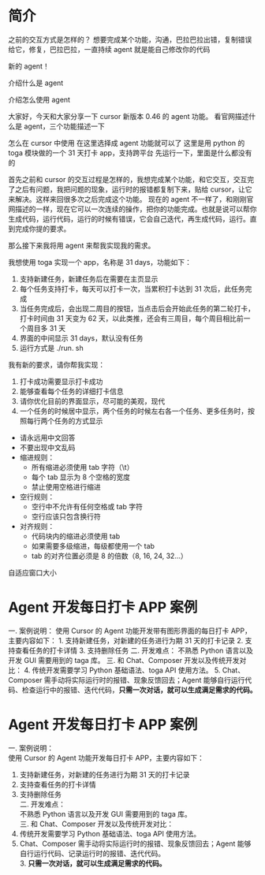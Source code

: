 
# 简介

之前的交互方式是怎样的？
想要完成某个功能，沟通，巴拉巴拉出错，复制错误给它，修复，巴拉巴拉，一直持续
agent 就是能自己修改你的代码

新的 agent！

介绍什么是 agent

介绍怎么使用 agent

大家好，今天和大家分享一下 cursor 新版本 0.46 的 agent 功能。
看官网描述什么是 agent，三个功能描述一下

怎么在 cursor 中使用
在这里选择成 agent 功能就可以了
这里是用 python 的 toga 模块做的一个 31 天打卡 app，支持跨平台
先运行一下，里面是什么都没有的

首先之前和 cursor 的交互过程是怎样的，我想完成某个功能，和它交互，交互完了之后有问题，我把问题的现象，运行时的报错都复制下来，贴给 cursor，让它来解决。这样来回很多次之后完成这个功能。
现在的 agent 不一样了，和刚刚官网描述的一样，现在它可以一次连续的操作，把你的功能完成。也就是说可以帮你生成代码，运行代码，运行的时候有错误，它会自己迭代，再生成代码，运行。直到完成你提的要求。

那么接下来我将用 agent 来帮我实现我的需求。










我想使用 toga 实现一个  app，名称是 31 days，功能如下：
1. 支持新建任务，新建任务后在需要在主页显示
2. 每个任务支持打卡，每天可以打卡一次，当累积打卡达到 31 次后，此任务完成
3. 当任务完成后，会出现二周目的按钮，当点击后会开始此任务的第二轮打卡，打卡时间由 31 天变为 62 天，以此类推，还会有三周目，每个周目相比前一个周目多 31 天
4. 界面的中间显示 31 days，默认没有任务
5. 运行方式是 ./run. sh






我有新的要求，请你帮我实现：
1. 打卡成功需要显示打卡成功
2. 能够查看每个任务的详细打卡信息
3. 请你优化目前的界面显示，尽可能的美观，现代
4. 一个任务的时候居中显示，两个任务的时候左右各一个任务、更多任务时，按照每行两个任务的方式显示


- 请永远用中文回答
- 不要出现中文乱码
-  缩进规则：
   - 所有缩进必须使用 tab 字符（\t）
   - 每个 tab 显示为 8 个空格的宽度
   - 禁止使用空格进行缩进
- 空行规则：
   - 空行中不允许有任何空格或 tab 字符
   - 空行应该只包含换行符
- 对齐规则：
   - 代码块内的缩进必须使用 tab
   - 如果需要多级缩进，每级都使用一个 tab
   - tab 的对齐位置必须是 8 的倍数（8, 16, 24, 32...）




自适应窗口大小



# Agent 开发每日打卡 APP 案例

一. 案例说明：
	使用 Cursor 的 Agent 功能开发带有图形界面的每日打卡 APP，主要内容如下：
	1. 支持新建任务，对新建的任务进行为期 31 天的打卡记录
	2. 支持查看任务的打卡详情
	3. 支持删除任务
二. 开发难点：
	不熟悉 Python 语言以及开发 GUI 需要用到的 taga 库。
三. 和 Chat、Composer 开发以及传统开发对比：
	4. 传统开发需要学习 Python 基础语法、toga API 使用方法。
	5. Chat、Composer 需手动将实际运行时的报错、现象反馈回去；Agent 能够自行运行代码、检查运行中的报错、迭代代码，**只需一次对话，就可以生成满足需求的代码。**




# Agent 开发每日打卡 APP 案例

一. 案例说明：  
使用 Cursor 的 Agent 功能开发每日打卡 APP，主要内容如下：  
1. 支持新建任务，对新建的任务进行为期 31 天的打卡记录  
2. 支持查看任务的打卡详情  
3. 支持删除任务  
二. 开发难点：  
不熟悉 Python 语言以及开发 GUI 需要用到的 taga 库。  
三. 和 Chat、Composer 开发以及传统开发对比：  
4. 传统开发需要学习 Python 基础语法、toga API 使用方法。  
5. Chat、Composer 需手动将实际运行时的报错、现象反馈回去；Agent 能够自行运行代码、记录运行时的报错、迭代代码。  
3. **只需一次对话，就可以生成满足需求的代码。**






